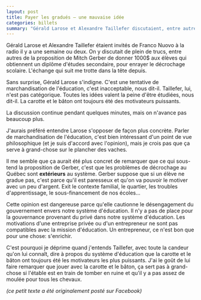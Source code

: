 ```yaml
---
layout: post
title: Payer les gradués — une mauvaise idée
categories: billets
summary: "Gérald Larose et Alexandre Taillefer discutaient, entre autres de la proposition de Mitch Gerber de donner 1000$ aux élèves qui obtiennent un diplôme d'études secondaire."
---
```


Gérald Larose et Alexandre Taillefer étaient invités de Franco Nuovo à la radio il y a une semaine ou deux. On y discutait de plein de trucs, entre autres de la proposition de Mitch Gerber de donner 1000$ aux élèves qui obtiennent un diplôme d'études secondaire, pour enrayer le décrochage scolaire. L'échange qui suit me trotte dans la tête depuis.

Sans surprise, Gérald Larose s'indigne. C'est une tentative de marchandisation de l'éducation, c'est inacceptable, nous dit-il. Taillefer, lui, n'est pas catégorique. Toutes les idées valent la peine d'être étudiées, nous dit-il. La carotte et le bâton ont toujours été des motivateurs puissants.

La discussion continue pendant quelques minutes, mais on n'avance pas beaucoup plus.

J'aurais préféré entendre Larose s'opposer de façon plus concrète. Parler de marchandisation de l'éducation, c'est bien intéressant d'un point de vue philosophique (et je suis d'accord avec l'opinion), mais je crois pas que ça serve à grand-chose sur le plancher des vaches.

Il me semble que ça aurait été plus concret de remarquer que ce qui sous-tend la proposition de Gerber, c'est que les problèmes de décrochage au Québec sont **extérieurs** au système. Gerber suppose que si un élève ne gradue pas, c'est parce qu'il est paresseux et qu'on va pouvoir le motiver avec un peu d'argent. Exit le contexte familial, le quartier, les troubles d'apprentissage, le sous-financement de nos écoles...

Cette opinion est dangereuse parce qu'elle cautionne le désengagement du gouvernement envers notre système d'éducation. Il n'y a pas de place pour la gouvernance provenant du privé dans notre système d'éducation. Les motivations d'une entreprise privée ou d'un entrepreneur ne sont pas compatibles avec la mission d'éducation. Un entrepreneur, ce n'est bon que pour une chose: s'enrichir.

C'est pourquoi je déprime quand j'entends Taillefer, avec toute la candeur qu'on lui connaît, dire à propos du système d'éducation que la carotte et le bâton ont toujours été les motivateurs les plus puissants. J'ai le goût de lui faire remarquer que jouer avec la carotte et le bâton, ça sert pas à grand-chose si l'étable est en train de tomber en ruine et qu'il y a pas assez de moulée pour tous les chevaux.

_(ce petit texte a été originalement posté sur Facebook)_